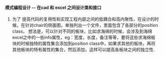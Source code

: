 #### 模式编程设计 -- 在cad 和 excel 之间设计类和接口

1. 为了 提高代码的复用性和实现工程内部之间的低耦合和高内聚性，在设计的时候，在针对chair的侧面图，单独列出一个文件，里面包含了各部分的position class， 想法是，可以针对不同的板块，比如求海绵的时候，会涉及到海绵excel之中的一些info属性，eg：宽度，长度，备注等等，要将这些求海绵板块的时候独特的属性集合添加到position class中，如果求其他的板块，再将其他板块的特有属性的集合，然后添加，这样可以提高各板块之间的独立性.



